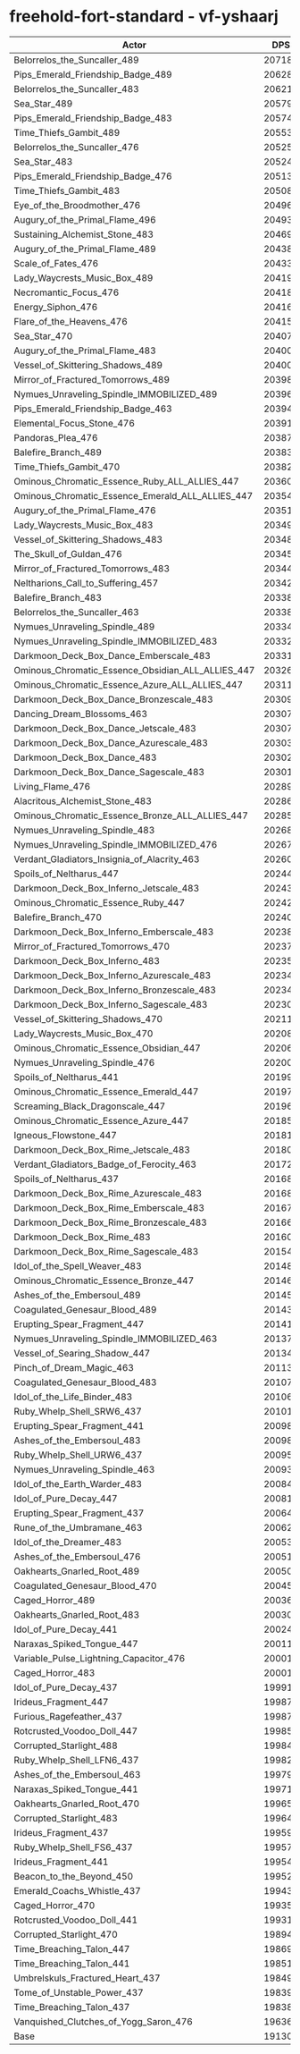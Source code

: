 # freehold-fort-standard - vf-yshaarj
| Actor | DPS | Increase |
|---|:---:|:---:|
|Belorrelos_the_Suncaller_489|207180|8.30%|
|Pips_Emerald_Friendship_Badge_489|206288|7.83%|
|Belorrelos_the_Suncaller_483|206212|7.79%|
|Sea_Star_489|205794|7.57%|
|Pips_Emerald_Friendship_Badge_483|205742|7.55%|
|Time_Thiefs_Gambit_489|205532|7.44%|
|Belorrelos_the_Suncaller_476|205255|7.29%|
|Sea_Star_483|205243|7.29%|
|Pips_Emerald_Friendship_Badge_476|205137|7.23%|
|Time_Thiefs_Gambit_483|205086|7.20%|
|Eye_of_the_Broodmother_476|204969|7.14%|
|Augury_of_the_Primal_Flame_496|204933|7.12%|
|Sustaining_Alchemist_Stone_483|204698|7.00%|
|Augury_of_the_Primal_Flame_489|204387|6.84%|
|Scale_of_Fates_476|204337|6.81%|
|Lady_Waycrests_Music_Box_489|204196|6.74%|
|Necromantic_Focus_476|204180|6.73%|
|Energy_Siphon_476|204161|6.72%|
|Flare_of_the_Heavens_476|204156|6.72%|
|Sea_Star_470|204073|6.67%|
|Augury_of_the_Primal_Flame_483|204008|6.64%|
|Vessel_of_Skittering_Shadows_489|204005|6.64%|
|Mirror_of_Fractured_Tomorrows_489|203987|6.63%|
|Nymues_Unraveling_Spindle_IMMOBILIZED_489|203967|6.62%|
|Pips_Emerald_Friendship_Badge_463|203941|6.60%|
|Elemental_Focus_Stone_476|203918|6.59%|
|Pandoras_Plea_476|203878|6.57%|
|Balefire_Branch_489|203832|6.55%|
|Time_Thiefs_Gambit_470|203829|6.55%|
|Ominous_Chromatic_Essence_Ruby_ALL_ALLIES_447|203604|6.43%|
|Ominous_Chromatic_Essence_Emerald_ALL_ALLIES_447|203545|6.40%|
|Augury_of_the_Primal_Flame_476|203518|6.38%|
|Lady_Waycrests_Music_Box_483|203498|6.37%|
|Vessel_of_Skittering_Shadows_483|203483|6.37%|
|The_Skull_of_Guldan_476|203457|6.35%|
|Mirror_of_Fractured_Tomorrows_483|203447|6.35%|
|Neltharions_Call_to_Suffering_457|203427|6.34%|
|Balefire_Branch_483|203388|6.32%|
|Belorrelos_the_Suncaller_463|203388|6.32%|
|Nymues_Unraveling_Spindle_489|203346|6.29%|
|Nymues_Unraveling_Spindle_IMMOBILIZED_483|203320|6.28%|
|Darkmoon_Deck_Box_Dance_Emberscale_483|203317|6.28%|
|Ominous_Chromatic_Essence_Obsidian_ALL_ALLIES_447|203263|6.25%|
|Ominous_Chromatic_Essence_Azure_ALL_ALLIES_447|203114|6.17%|
|Darkmoon_Deck_Box_Dance_Bronzescale_483|203093|6.16%|
|Dancing_Dream_Blossoms_463|203077|6.15%|
|Darkmoon_Deck_Box_Dance_Jetscale_483|203071|6.15%|
|Darkmoon_Deck_Box_Dance_Azurescale_483|203031|6.13%|
|Darkmoon_Deck_Box_Dance_483|203027|6.13%|
|Darkmoon_Deck_Box_Dance_Sagescale_483|203019|6.12%|
|Living_Flame_476|202899|6.06%|
|Alacritous_Alchemist_Stone_483|202861|6.04%|
|Ominous_Chromatic_Essence_Bronze_ALL_ALLIES_447|202858|6.04%|
|Nymues_Unraveling_Spindle_483|202683|5.95%|
|Nymues_Unraveling_Spindle_IMMOBILIZED_476|202679|5.94%|
|Verdant_Gladiators_Insignia_of_Alacrity_463|202600|5.90%|
|Spoils_of_Neltharus_447|202440|5.82%|
|Darkmoon_Deck_Box_Inferno_Jetscale_483|202437|5.82%|
|Ominous_Chromatic_Essence_Ruby_447|202420|5.81%|
|Balefire_Branch_470|202409|5.80%|
|Darkmoon_Deck_Box_Inferno_Emberscale_483|202387|5.79%|
|Mirror_of_Fractured_Tomorrows_470|202373|5.78%|
|Darkmoon_Deck_Box_Inferno_483|202350|5.77%|
|Darkmoon_Deck_Box_Inferno_Azurescale_483|202347|5.77%|
|Darkmoon_Deck_Box_Inferno_Bronzescale_483|202344|5.77%|
|Darkmoon_Deck_Box_Inferno_Sagescale_483|202309|5.75%|
|Vessel_of_Skittering_Shadows_470|202110|5.65%|
|Lady_Waycrests_Music_Box_470|202082|5.63%|
|Ominous_Chromatic_Essence_Obsidian_447|202066|5.62%|
|Nymues_Unraveling_Spindle_476|202002|5.59%|
|Spoils_of_Neltharus_441|201992|5.59%|
|Ominous_Chromatic_Essence_Emerald_447|201977|5.58%|
|Screaming_Black_Dragonscale_447|201968|5.57%|
|Ominous_Chromatic_Essence_Azure_447|201851|5.51%|
|Igneous_Flowstone_447|201811|5.49%|
|Darkmoon_Deck_Box_Rime_Jetscale_483|201802|5.49%|
|Verdant_Gladiators_Badge_of_Ferocity_463|201726|5.45%|
|Spoils_of_Neltharus_437|201686|5.43%|
|Darkmoon_Deck_Box_Rime_Azurescale_483|201681|5.42%|
|Darkmoon_Deck_Box_Rime_Emberscale_483|201677|5.42%|
|Darkmoon_Deck_Box_Rime_Bronzescale_483|201661|5.41%|
|Darkmoon_Deck_Box_Rime_483|201608|5.39%|
|Darkmoon_Deck_Box_Rime_Sagescale_483|201542|5.35%|
|Idol_of_the_Spell_Weaver_483|201480|5.32%|
|Ominous_Chromatic_Essence_Bronze_447|201465|5.31%|
|Ashes_of_the_Embersoul_489|201453|5.30%|
|Coagulated_Genesaur_Blood_489|201437|5.30%|
|Erupting_Spear_Fragment_447|201413|5.28%|
|Nymues_Unraveling_Spindle_IMMOBILIZED_463|201372|5.26%|
|Vessel_of_Searing_Shadow_447|201342|5.25%|
|Pinch_of_Dream_Magic_463|201132|5.14%|
|Coagulated_Genesaur_Blood_483|201079|5.11%|
|Idol_of_the_Life_Binder_483|201060|5.10%|
|Ruby_Whelp_Shell_SRW6_437|201016|5.08%|
|Erupting_Spear_Fragment_441|200989|5.06%|
|Ashes_of_the_Embersoul_483|200985|5.06%|
|Ruby_Whelp_Shell_URW6_437|200952|5.04%|
|Nymues_Unraveling_Spindle_463|200936|5.03%|
|Idol_of_the_Earth_Warder_483|200842|4.98%|
|Idol_of_Pure_Decay_447|200818|4.97%|
|Erupting_Spear_Fragment_437|200642|4.88%|
|Rune_of_the_Umbramane_463|200626|4.87%|
|Idol_of_the_Dreamer_483|200530|4.82%|
|Ashes_of_the_Embersoul_476|200516|4.81%|
|Oakhearts_Gnarled_Root_489|200509|4.81%|
|Coagulated_Genesaur_Blood_470|200459|4.78%|
|Caged_Horror_489|200360|4.73%|
|Oakhearts_Gnarled_Root_483|200308|4.71%|
|Idol_of_Pure_Decay_441|200244|4.67%|
|Naraxas_Spiked_Tongue_447|200113|4.60%|
|Variable_Pulse_Lightning_Capacitor_476|200019|4.55%|
|Caged_Horror_483|200014|4.55%|
|Idol_of_Pure_Decay_437|199915|4.50%|
|Irideus_Fragment_447|199872|4.48%|
|Furious_Ragefeather_437|199871|4.48%|
|Rotcrusted_Voodoo_Doll_447|199852|4.47%|
|Corrupted_Starlight_488|199840|4.46%|
|Ruby_Whelp_Shell_LFN6_437|199823|4.45%|
|Ashes_of_the_Embersoul_463|199793|4.44%|
|Naraxas_Spiked_Tongue_441|199710|4.39%|
|Oakhearts_Gnarled_Root_470|199655|4.36%|
|Corrupted_Starlight_483|199643|4.36%|
|Irideus_Fragment_437|199593|4.33%|
|Ruby_Whelp_Shell_FS6_437|199575|4.32%|
|Irideus_Fragment_441|199544|4.31%|
|Beacon_to_the_Beyond_450|199523|4.30%|
|Emerald_Coachs_Whistle_437|199437|4.25%|
|Caged_Horror_470|199351|4.21%|
|Rotcrusted_Voodoo_Doll_441|199314|4.19%|
|Corrupted_Starlight_470|198940|3.99%|
|Time_Breaching_Talon_447|198691|3.86%|
|Time_Breaching_Talon_441|198517|3.77%|
|Umbrelskuls_Fractured_Heart_437|198497|3.76%|
|Tome_of_Unstable_Power_437|198398|3.71%|
|Time_Breaching_Talon_437|198389|3.70%|
|Vanquished_Clutches_of_Yogg_Saron_476|196368|2.65%|
|Base|191306|0.00%|
